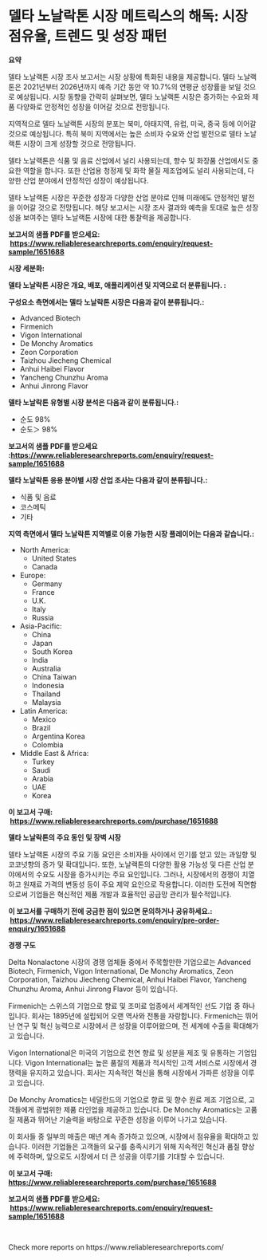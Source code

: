<p><h1>델타 노날락톤 시장 메트릭스의 해독: 시장 점유율, 트렌드 및 성장 패턴</h1></p><p><strong>요약</strong></p>
<p><p>델타 노날랙톤 시장 조사 보고서는 시장 상황에 특화된 내용을 제공합니다. 델타 노날랙톤은 2021년부터 2026년까지 예측 기간 동안 약 10.7%의 연평균 성장률을 보일 것으로 예상됩니다. 시장 동향을 간략히 살펴보면, 델타 노날랙톤 시장은 증가하는 수요와 제품 다양화로 안정적인 성장을 이어갈 것으로 전망됩니다.</p><p>지역적으로 델타 노날랙톤 시장의 분포는 북미, 아태지역, 유럽, 미국, 중국 등에 이어갈 것으로 예상됩니다. 특히 북미 지역에서는 높은 소비자 수요와 산업 발전으로 델타 노날랙톤 시장이 크게 성장할 것으로 전망됩니다.</p><p>델타 노날랙톤은 식품 및 음료 산업에서 널리 사용되는데, 향수 및 화장품 산업에서도 중요한 역할을 합니다. 또한 산업용 청정제 및 화학 물질 제조업에도 널리 사용되는데, 다양한 산업 분야에서 안정적인 성장이 예상됩니다.</p><p>델타 노날랙톤 시장은 꾸준한 성장과 다양한 산업 분야로 인해 미래에도 안정적인 발전을 이어갈 것으로 전망됩니다. 해당 보고서는 시장 조사 결과와 예측을 토대로 높은 성장성을 보여주는 델타 노날랙톤 시장에 대한 통찰력을 제공합니다.</p></p>
<p><strong>보고서의 샘플 PDF를 받으세요: &nbsp;<a href="https://www.reliableresearchreports.com/enquiry/request-sample/1651688">https://www.reliableresearchreports.com/enquiry/request-sample/1651688</a></strong></p>
<p><strong>시장 세분화:</strong></p>
<p><strong> 델타 노날락톤 시장은 개요, 배포, 애플리케이션 및 지역으로 더 분류됩니다. :</strong></p>
<p><strong>구성요소 측면에서는 델타 노날락톤 시장은 다음과 같이 분류됩니다.:</strong></p>
<p><ul><li>Advanced Biotech</li><li>Firmenich</li><li>Vigon International</li><li>De Monchy Aromatics</li><li>Zeon Corporation</li><li>Taizhou Jiecheng Chemical</li><li>Anhui Haibei Flavor</li><li>Yancheng Chunzhu Aroma</li><li>Anhui Jinrong Flavor</li></ul></p>
<p><strong> 델타 노날락톤 유형별 시장 분석은 다음과 같이 분류됩니다.:</strong></p>
<p><ul><li>순도 98%</li><li>순도＞ 98%</li></ul></p>
<p><strong>보고서의 샘플 PDF를 받으세요 :<a href="https://www.reliableresearchreports.com/enquiry/request-sample/1651688">https://www.reliableresearchreports.com/enquiry/request-sample/1651688</a></strong></p>
<p><strong> 델타 노날락톤 응용 분야별 시장 산업 조사는 다음과 같이 분류됩니다.:</strong></p>
<p><ul><li>식품 및 음료</li><li>코스메틱</li><li>기타</li></ul></p>
<p><strong>지역 측면에서 델타 노날락톤 지역별로 이용 가능한 시장 플레이어는 다음과 같습니다.:</strong></p>
<p><ul>
    <li>
        North America:
        <ul>
            <li>United States</li>
            <li>Canada</li>
        </ul>
    </li>
    <li>
        Europe:
        <ul>
            <li>Germany</li>
            <li>France</li>
            <li>U.K.</li>
            <li>Italy</li>
            <li>Russia</li>
        </ul>
    </li>
    <li>
        Asia-Pacific:
        <ul>
            <li>China</li>
            <li>Japan</li>
            <li>South Korea</li>
            <li>India</li>
            <li>Australia</li>
            <li>China Taiwan</li>
            <li>Indonesia</li>
            <li>Thailand</li>
            <li>Malaysia</li>
        </ul>
    </li>
    <li>
        Latin America:
        <ul>
            <li>Mexico</li>
            <li>Brazil</li>
            <li>Argentina Korea</li>
            <li>Colombia</li>
        </ul>
    </li>
    <li>
        Middle East & Africa:
        <ul>
            <li>Turkey</li>
            <li>Saudi</li>
            <li>Arabia</li>
            <li>UAE</li>
            <li>Korea</li>
        </ul>
    </li>
    </ul></p>
<p><strong>이 보고서 구매: &nbsp;<a href="https://www.reliableresearchreports.com/purchase/1651688">https://www.reliableresearchreports.com/purchase/1651688</a></strong></p>
<p><strong>델타 노날락톤의 주요 동인 및 장벽 시장</strong></p>
<p><p>델타 노날랙톤 시장의 주요 기동 요인은 소비자들 사이에서 인기를 얻고 있는 과일향 및 코코넛향의 증가 및 확대입니다. 또한, 노날랙톤의 다양한 활용 가능성 및 다른 산업 분야에서의 수요도 시장을 증가시키는 주요 요인입니다. 그러나, 시장에서의 경쟁이 치열하고 원재료 가격의 변동성 등이 주요 제약 요인으로 작용합니다. 이러한 도전에 직면함으로써 기업들은 혁신적인 제품 개발과 효율적인 공급망 관리가 필수적입니다.</p></p>
<p><strong>이 보고서를 구매하기 전에 궁금한 점이 있으면 문의하거나 공유하세요.: &nbsp;<a href="https://www.reliableresearchreports.com/enquiry/pre-order-enquiry/1651688">https://www.reliableresearchreports.com/enquiry/pre-order-enquiry/1651688</a></strong></p>
<p><strong>경쟁 구도</strong></p>
<p><p>Delta Nonalactone 시장의 경쟁 업체들 중에서 주목할만한 기업으로는 Advanced Biotech, Firmenich, Vigon International, De Monchy Aromatics, Zeon Corporation, Taizhou Jiecheng Chemical, Anhui Haibei Flavor, Yancheng Chunzhu Aroma, Anhui Jinrong Flavor 등이 있습니다.</p><p>Firmenich는 스위스의 기업으로 향료 및 조미료 업종에서 세계적인 선도 기업 중 하나입니다. 회사는 1895년에 설립되어 오랜 역사와 전통을 자랑합니다. Firmenich는 뛰어난 연구 및 혁신 능력으로 시장에서 큰 성장을 이루어왔으며, 전 세계에 수출을 확대해가고 있습니다.</p><p>Vigon International은 미국의 기업으로 천연 향료 및 성분을 제조 및 유통하는 기업입니다. Vigon International는 높은 품질의 제품과 적시적인 고객 서비스로 시장에서 경쟁력을 유지하고 있습니다. 회사는 지속적인 혁신을 통해 시장에서 가파른 성장을 이루고 있습니다.</p><p>De Monchy Aromatics는 네덜란드의 기업으로 향료 및 향수 원료 제조 기업으로, 고객들에게 광범위한 제품 라인업을 제공하고 있습니다. De Monchy Aromatics는 고품질 제품과 뛰어난 기술력을 바탕으로 꾸준한 성장을 이루어 나가고 있습니다.</p><p>이 회사들 중 일부의 매출은 매년 계속 증가하고 있으며, 시장에서 점유율을 확대하고 있습니다. 이러한 기업들은 고객들의 요구를 충족시키기 위해 지속적인 혁신과 품질 향상에 주력하며, 앞으로도 시장에서 더 큰 성공을 이루기를 기대할 수 있습니다.</p></p>
<p><strong>이 보고서 구매: &nbsp; <a href="https://www.reliableresearchreports.com/purchase/1651688">https://www.reliableresearchreports.com/purchase/1651688</a></strong></p>
<p><strong>보고서의 샘플 PDF를 받으세요: &nbsp;<a href="https://www.reliableresearchreports.com/enquiry/request-sample/1651688">https://www.reliableresearchreports.com/enquiry/request-sample/1651688</a></strong><strong></strong></p>
<p>&nbsp;</p>
<p>Check more reports on https://www.reliableresearchreports.com/</p>